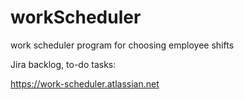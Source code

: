 # workScheduler
work scheduler program for choosing employee shifts


Jira backlog, to-do tasks:

https://work-scheduler.atlassian.net
